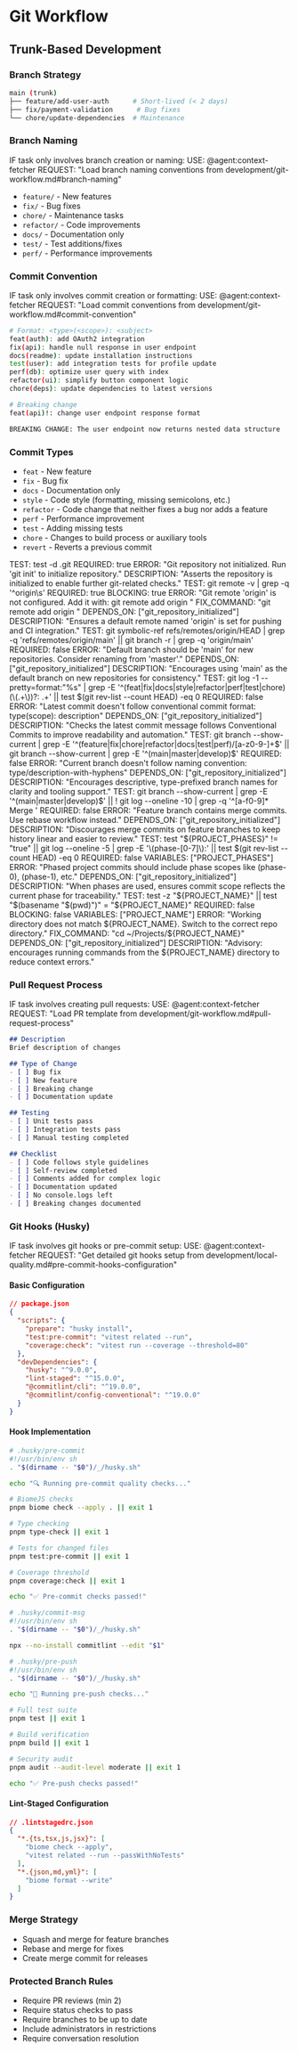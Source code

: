 # Git Workflow

## Trunk-Based Development

### Branch Strategy
```bash
main (trunk)
├── feature/add-user-auth      # Short-lived (< 2 days)
├── fix/payment-validation      # Bug fixes
└── chore/update-dependencies  # Maintenance
```

### Branch Naming

<conditional-block task-condition="branch|branching" context-check="git-branch-naming">
IF task only involves branch creation or naming:
  <context_fetcher_strategy>
    USE: @agent:context-fetcher
    REQUEST: "Load branch naming conventions from development/git-workflow.md#branch-naming"
  </context_fetcher_strategy>
</conditional-block>

- `feature/` - New features
- `fix/` - Bug fixes
- `chore/` - Maintenance tasks
- `refactor/` - Code improvements
- `docs/` - Documentation only
- `test/` - Test additions/fixes
- `perf/` - Performance improvements

### Commit Convention

<conditional-block task-condition="commit|committing" context-check="git-commit-format">
IF task only involves commit creation or formatting:
  <context_fetcher_strategy>
    USE: @agent:context-fetcher
    REQUEST: "Load commit conventions from development/git-workflow.md#commit-convention"
  </context_fetcher_strategy>
</conditional-block>

```bash
# Format: <type>(<scope>): <subject>
feat(auth): add OAuth2 integration
fix(api): handle null response in user endpoint
docs(readme): update installation instructions
test(user): add integration tests for profile update
perf(db): optimize user query with index
refactor(ui): simplify button component logic
chore(deps): update dependencies to latest versions

# Breaking change
feat(api)!: change user endpoint response format

BREAKING CHANGE: The user endpoint now returns nested data structure
```

### Commit Types
- `feat` - New feature
- `fix` - Bug fix
- `docs` - Documentation only
- `style` - Code style (formatting, missing semicolons, etc.)
- `refactor` - Code change that neither fixes a bug nor adds a feature
- `perf` - Performance improvement
- `test` - Adding missing tests
- `chore` - Changes to build process or auxiliary tools
- `revert` - Reverts a previous commit

<!-- Verification block for git workflow configuration -->
<verification-block context-check="verification-git-workflow">
  <verification_definitions>
    <test name="git_repository_initialized">
      TEST: test -d .git
      REQUIRED: true
      ERROR: "Git repository not initialized. Run 'git init' to initialize repository."
      DESCRIPTION: "Asserts the repository is initialized to enable further git-related checks."
    </test>
    <test name="git_remote_origin_configured">
      TEST: git remote -v | grep -q '^origin\s'
      REQUIRED: true
      BLOCKING: true
      ERROR: "Git remote 'origin' is not configured. Add it with: git remote add origin <url>"
      FIX_COMMAND: "git remote add origin <url>"
      DEPENDS_ON: ["git_repository_initialized"]
      DESCRIPTION: "Ensures a default remote named 'origin' is set for pushing and CI integration."
    </test>
    <test name="default_branch_main">
      TEST: git symbolic-ref refs/remotes/origin/HEAD | grep -q 'refs/remotes/origin/main' || git branch -r | grep -q 'origin/main'
      REQUIRED: false
      ERROR: "Default branch should be 'main' for new repositories. Consider renaming from 'master'."
      DEPENDS_ON: ["git_repository_initialized"]
      DESCRIPTION: "Encourages using 'main' as the default branch on new repositories for consistency."
    </test>
    <test name="conventional_commit_format">
      TEST: git log -1 --pretty=format:"%s" | grep -E '^(feat|fix|docs|style|refactor|perf|test|chore)(\(.+\))?: .+' || test $(git rev-list --count HEAD) -eq 0
      REQUIRED: false
      ERROR: "Latest commit doesn't follow conventional commit format: type(scope): description"
      DEPENDS_ON: ["git_repository_initialized"]
      DESCRIPTION: "Checks the latest commit message follows Conventional Commits to improve readability and automation."
    </test>
    <test name="branch_naming_convention">
      TEST: git branch --show-current | grep -E '^(feature|fix|chore|refactor|docs|test|perf)/[a-z0-9-]+$' || git branch --show-current | grep -E '^(main|master|develop)$'
      REQUIRED: false
      ERROR: "Current branch doesn't follow naming convention: type/description-with-hyphens"
      DEPENDS_ON: ["git_repository_initialized"]
      DESCRIPTION: "Encourages descriptive, type-prefixed branch names for clarity and tooling support."
    </test>
    <test name="no_merge_commits_on_feature">
      TEST: git branch --show-current | grep -E '^(main|master|develop)$' || ! git log --oneline -10 | grep -q '^[a-f0-9]* Merge '
      REQUIRED: false
      ERROR: "Feature branch contains merge commits. Use rebase workflow instead."
      DEPENDS_ON: ["git_repository_initialized"]
      DESCRIPTION: "Discourages merge commits on feature branches to keep history linear and easier to review."
    </test>
    <test name="phase_scopes_in_commits">
      TEST: test "${PROJECT_PHASES}" != "true" || git log --oneline -5 | grep -E '\(phase-[0-7]\):' || test $(git rev-list --count HEAD) -eq 0
      REQUIRED: false
      VARIABLES: ["PROJECT_PHASES"]
      ERROR: "Phased project commits should include phase scopes like (phase-0), (phase-1), etc."
      DEPENDS_ON: ["git_repository_initialized"]
      DESCRIPTION: "When phases are used, ensures commit scope reflects the current phase for traceability."
    </test>
    <test name="working_dir_matches_project_name">
      TEST: test -z "${PROJECT_NAME}" || test "$(basename "$(pwd)")" = "${PROJECT_NAME}"
      REQUIRED: false
      BLOCKING: false
      VARIABLES: ["PROJECT_NAME"]
      ERROR: "Working directory does not match ${PROJECT_NAME}. Switch to the correct repo directory."
      FIX_COMMAND: "cd ~/Projects/${PROJECT_NAME}"
      DEPENDS_ON: ["git_repository_initialized"]
      DESCRIPTION: "Advisory: encourages running commands from the ${PROJECT_NAME} directory to reduce context errors."
    </test>
  </verification_definitions>
</verification-block>

### Pull Request Process

<conditional-block task-condition="pr|pull-request|pullrequest" context-check="git-pr-template">
IF task involves creating pull requests:
  <context_fetcher_strategy>
    USE: @agent:context-fetcher
    REQUEST: "Load PR template from development/git-workflow.md#pull-request-process"
  </context_fetcher_strategy>
</conditional-block>

```markdown
## Description
Brief description of changes

## Type of Change
- [ ] Bug fix
- [ ] New feature
- [ ] Breaking change
- [ ] Documentation update

## Testing
- [ ] Unit tests pass
- [ ] Integration tests pass
- [ ] Manual testing completed

## Checklist
- [ ] Code follows style guidelines
- [ ] Self-review completed
- [ ] Comments added for complex logic
- [ ] Documentation updated
- [ ] No console.logs left
- [ ] Breaking changes documented
```

### Git Hooks (Husky)

<conditional-block task-condition="husky|git-hooks|pre-commit" context-check="git-hooks-detailed">
IF task involves git hooks or pre-commit setup:
  <context_fetcher_strategy>
    USE: @agent:context-fetcher
    REQUEST: "Get detailed git hooks setup from development/local-quality.md#pre-commit-hooks-configuration"
  </context_fetcher_strategy>
</conditional-block>

#### Basic Configuration

```json
// package.json
{
  "scripts": {
    "prepare": "husky install",
    "test:pre-commit": "vitest related --run",
    "coverage:check": "vitest run --coverage --threshold=80"
  },
  "devDependencies": {
    "husky": "^9.0.0",
    "lint-staged": "^15.0.0",
    "@commitlint/cli": "^19.0.0",
    "@commitlint/config-conventional": "^19.0.0"
  }
}
```

#### Hook Implementation

```bash
# .husky/pre-commit
#!/usr/bin/env sh
. "$(dirname -- "$0")/_/husky.sh"

echo "🔍 Running pre-commit quality checks..."

# BiomeJS checks
pnpm biome check --apply . || exit 1

# Type checking  
pnpm type-check || exit 1

# Tests for changed files
pnpm test:pre-commit || exit 1

# Coverage threshold
pnpm coverage:check || exit 1

echo "✅ Pre-commit checks passed!"
```

```bash
# .husky/commit-msg
#!/usr/bin/env sh
. "$(dirname -- "$0")/_/husky.sh"

npx --no-install commitlint --edit "$1"
```

```bash
# .husky/pre-push
#!/usr/bin/env sh
. "$(dirname -- "$0")/_/husky.sh"

echo "🚀 Running pre-push checks..."

# Full test suite
pnpm test || exit 1

# Build verification
pnpm build || exit 1

# Security audit
pnpm audit --audit-level moderate || exit 1

echo "✅ Pre-push checks passed!"
```

#### Lint-Staged Configuration

```json
// .lintstagedrc.json
{
  "*.{ts,tsx,js,jsx}": [
    "biome check --apply",
    "vitest related --run --passWithNoTests"
  ],
  "*.{json,md,yml}": [
    "biome format --write"
  ]
}
```

### Merge Strategy
- Squash and merge for feature branches
- Rebase and merge for fixes
- Create merge commit for releases

### Protected Branch Rules
- Require PR reviews (min 2)
- Require status checks to pass
- Require branches to be up to date
- Include administrators in restrictions
- Require conversation resolution

</conditional-block>
